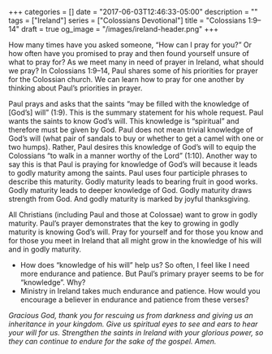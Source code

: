 +++
categories = []
date = "2017-06-03T12:46:33-05:00"
description = ""
tags = ["Ireland"]
series = ["Colossians Devotional"]
title = "Colossians 1:9–14"
draft = true
og_image = "/images/ireland-header.png"
+++

How many times have you asked someone, “How can I pray for you?” Or how often have you promised to pray and then found yourself unsure of what to pray for? As we meet many in need of prayer in Ireland, what should we pray? In Colossians 1:9–14, Paul shares some of his priorities for prayer for the Colossian church. We can learn how to pray for one another by thinking about Paul’s priorities in prayer.

Paul prays and asks that the saints “may be filled with the knowledge of [God’s] will” (1:9). This is the summary statement for his whole request. Paul wants the saints to know God’s will. This knowledge is “spiritual” and therefore must be given by God. Paul does not mean trivial knowledge of God’s will (what pair of sandals to buy or whether to get a camel with one or two humps). Rather, Paul desires this knowledge of God’s will to equip the Colossians “to walk in a manner worthy of the Lord” (1:10). Another way to say this is that Paul is praying for knowledge of God’s will because it leads to godly maturity among the saints. Paul uses four participle phrases to describe this maturity. Godly maturity leads to bearing fruit in good works. Godly maturity leads to deeper knowledge of God. Godly maturity draws strength from God. And godly maturity is marked by joyful thanksgiving.

All Christians (including Paul and those at Colossae) want to grow in godly maturity. Paul’s prayer demonstrates that the key to growing in godly maturity is knowing God’s will. Pray for yourself and for those you know and for those you meet in Ireland that all might grow in the knowledge of his will and in godly maturity.

* How does “knowledge of his will” help us? So often, I feel like I need more endurance and patience. But Paul’s primary prayer seems to be for “knowledge”. Why?
* Ministry in Ireland takes much endurance and patience. How would you encourage a believer in endurance and patience from these verses?

_Gracious God, thank you for rescuing us from darkness and giving us an inheritance in your kingdom. Give us spiritual eyes to see and ears to hear your will for us. Strengthen the saints in Ireland with your glorious power, so they can continue to endure for the sake of the gospel. Amen._
